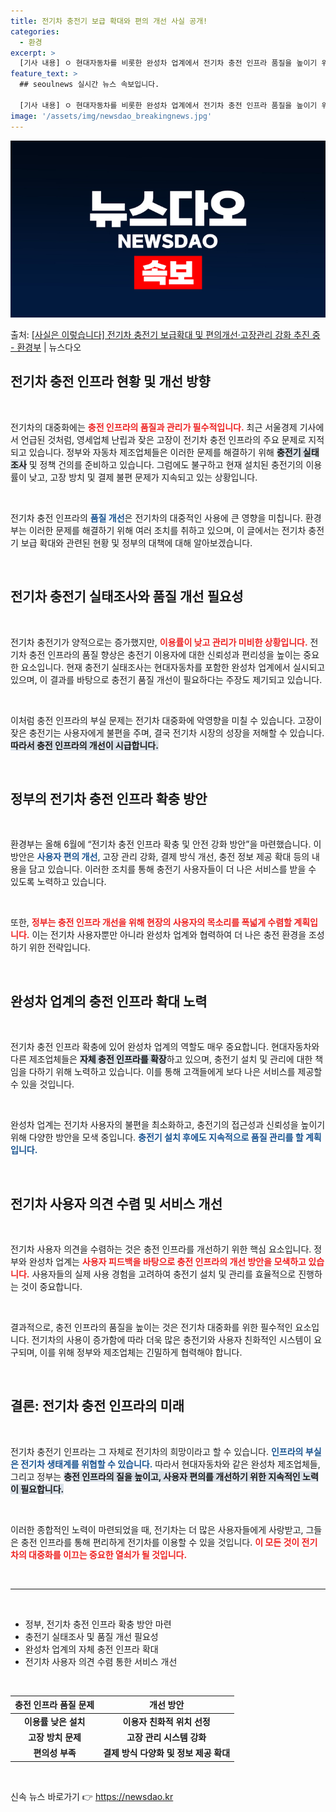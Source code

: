 ```yaml
---
title: 전기차 충전기 보급 확대와 편의 개선 사실 공개!
categories:
  - 환경
excerpt: >
  [기사 내용] ㅇ 현대자동차를 비롯한 완성차 업계에서 전기차 충전 인프라 품질을 높이기 위해 충전기 실태조사…
feature_text: >
  ## seoulnews 실시간 뉴스 속보입니다.

  [기사 내용] ㅇ 현대자동차를 비롯한 완성차 업계에서 전기차 충전 인프라 품질을 높이기 위해 충전기 실태조사…
image: '/assets/img/newsdao_breakingnews.jpg'
---
```


![뉴스다오 속보](/assets/img/newsdao_breakingnews.jpg)

<p>출처: <a href="https://newsdao.kr/1924" rel="dofollow">[사실은 이렇습니다] 전기차 충전기 보급확대 및 편의개선·고장관리 강화 추진 중 - 환경부</a> | 뉴스다오</p>

<h2 data-ke-size="size26">전기차 충전 인프라 현황 및 개선 방향</h2>

<p data-ke-size="size16">&nbsp;</p>

전기차의 대중화에는 <b><span style="color: #ee2323;">충전 인프라의 품질과 관리가 필수적입니다.</span></b> 최근 서울경제 기사에서 언급된 것처럼, 영세업체 난립과 잦은 고장이 전기차 충전 인프라의 주요 문제로 지적되고 있습니다. 정부와 자동차 제조업체들은 이러한 문제를 해결하기 위해 <b><span style="background-color: #21538527;">충전기 실태조사</span></b> 및 정책 건의를 준비하고 있습니다. 그럼에도 불구하고 현재 설치된 충전기의 이용률이 낮고, 고장 방치 및 결제 불편 문제가 지속되고 있는 상황입니다. 

<p data-ke-size="size16">&nbsp;</p>

전기차 충전 인프라의 <b><span style="color: #1a5490;">품질 개선</span></b>은 전기차의 대중적인 사용에 큰 영향을 미칩니다. 환경부는 이러한 문제를 해결하기 위해 여러 조치를 취하고 있으며, 이 글에서는 전기차 충전기 보급 확대와 관련된 현황 및 정부의 대책에 대해 알아보겠습니다. 

<p data-ke-size="size16">&nbsp;</p>

<h2 data-ke-size="size26">전기차 충전기 실태조사와 품질 개선 필요성</h2>

<p data-ke-size="size16">&nbsp;</p>

전기차 충전기가 양적으로는 증가했지만, <b><span style="color: #ee2323;">이용률이 낮고 관리가 미비한 상황입니다.</span></b> 전기차 충전 인프라의 품질 향상은 충전기 이용자에 대한 신뢰성과 편리성을 높이는 중요한 요소입니다. 현재 충전기 실태조사는 현대자동차를 포함한 완성차 업계에서 실시되고 있으며, 이 결과를 바탕으로 충전기 품질 개선이 필요하다는 주장도 제기되고 있습니다. 

<p data-ke-size="size16">&nbsp;</p>

이처럼 충전 인프라의 부실 문제는 전기차 대중화에 악영향을 미칠 수 있습니다. 고장이 잦은 충전기는 사용자에게 불편을 주며, 결국 전기차 시장의 성장을 저해할 수 있습니다. <b><span style="background-color: #21538527;">따라서 충전 인프라의 개선이 시급합니다.</span></b>

<p data-ke-size="size16">&nbsp;</p>

<h2 data-ke-size="size26">정부의 전기차 충전 인프라 확충 방안</h2>

<p data-ke-size="size16">&nbsp;</p>

환경부는 올해 6월에 “전기차 충전 인프라 확충 및 안전 강화 방안”을 마련했습니다. 이 방안은 <b><span style="color: #1a5490;">사용자 편의 개선</span></b>, 고장 관리 강화, 결제 방식 개선, 충전 정보 제공 확대 등의 내용을 담고 있습니다. 이러한 조치를 통해 충전기 사용자들이 더 나은 서비스를 받을 수 있도록 노력하고 있습니다. 

<p data-ke-size="size16">&nbsp;</p>

또한, <b><span style="color: #ee2323;">정부는 충전 인프라 개선을 위해 현장의 사용자의 목소리를 폭넓게 수렴할 계획입니다.</span></b> 이는 전기차 사용자뿐만 아니라 완성차 업계와 협력하여 더 나은 충전 환경을 조성하기 위한 전략입니다. 

<p data-ke-size="size16">&nbsp;</p>

<h2 data-ke-size="size26">완성차 업계의 충전 인프라 확대 노력</h2>

<p data-ke-size="size16">&nbsp;</p>

전기차 충전 인프라 확충에 있어 완성차 업계의 역할도 매우 중요합니다. 현대자동차와 다른 제조업체들은 <b><span style="background-color: #21538527;">자체 충전 인프라를 확장</span></b>하고 있으며, 충전기 설치 및 관리에 대한 책임을 다하기 위해 노력하고 있습니다. 이를 통해 고객들에게 보다 나은 서비스를 제공할 수 있을 것입니다. 

<p data-ke-size="size16">&nbsp;</p>

완성차 업계는 전기차 사용자의 불편을 최소화하고, 충전기의 접근성과 신뢰성을 높이기 위해 다양한 방안을 모색 중입니다. <b><span style="color: #1a5490;">충전기 설치 후에도 지속적으로 품질 관리를 할 계획입니다.</span></b>

<p data-ke-size="size16">&nbsp;</p>

<h2 data-ke-size="size26">전기차 사용자 의견 수렴 및 서비스 개선</h2>

<p data-ke-size="size16">&nbsp;</p>

전기차 사용자 의견을 수렴하는 것은 충전 인프라를 개선하기 위한 핵심 요소입니다. 정부와 완성차 업계는 <b><span style="color: #ee2323;">사용자 피드백을 바탕으로 충전 인프라의 개선 방안을 모색하고 있습니다.</span></b> 사용자들의 실제 사용 경험을 고려하여 충전기 설치 및 관리를 효율적으로 진행하는 것이 중요합니다. 

<p data-ke-size="size16">&nbsp;</p>

결과적으로, 충전 인프라의 품질을 높이는 것은 전기차 대중화를 위한 필수적인 요소입니다. 전기차의 사용이 증가함에 따라 더욱 많은 충전기와 사용자 친화적인 시스템이 요구되며, 이를 위해 정부와 제조업체는 긴밀하게 협력해야 합니다. 

<p data-ke-size="size16">&nbsp;</p>

<h2 data-ke-size="size26">결론: 전기차 충전 인프라의 미래</h2>

<p data-ke-size="size16">&nbsp;</p>

전기차 충전기 인프라는 그 자체로 전기차의 희망이라고 할 수 있습니다. <b><span style="color: #1a5490;">인프라의 부실은 전기차 생태계를 위협할 수 있습니다.</span></b> 따라서 현대자동차와 같은 완성차 제조업체들, 그리고 정부는 <b><span style="background-color: #21538527;">충전 인프라의 질을 높이고, 사용자 편의를 개선하기 위한 지속적인 노력이 필요합니다.</span></b>

<p data-ke-size="size16">&nbsp;</p>

이러한 종합적인 노력이 마련되었을 때, 전기차는 더 많은 사용자들에게 사랑받고, 그들은 충전 인프라를 통해 편리하게 전기차를 이용할 수 있을 것입니다. <b><span style="color: #ee2323;">이 모든 것이 전기차의 대중화를 이끄는 중요한 열쇠가 될 것입니다.</span></b>

<p data-ke-size="size16">&nbsp;</p>

<hr/>

<p data-ke-size="size16">&nbsp;</p>

<ul>
    <li>정부, 전기차 충전 인프라 확충 방안 마련</li>
    <li>충전기 실태조사 및 품질 개선 필요성</li>
    <li>완성차 업계의 자체 충전 인프라 확대</li>
    <li>전기차 사용자 의견 수렴 통한 서비스 개선</li>
</ul>

<p data-ke-size="size16">&nbsp;</p>

<table>
    <thead>
        <tr>
            <th style="text-align: center; height: 17px;"><b>충전 인프라 품질 문제</b></th>
            <th style="text-align: center; height: 17px;"><b>개선 방안</b></th>
        </tr>
    </thead>
    <tbody>
        <tr>
            <td style="text-align: center; height: 17px;"><b>이용률 낮은 설치</b></td>
            <td style="text-align: center; height: 17px;"><b>이용자 친화적 위치 선정</b></td>
        </tr>
        <tr>
            <td style="text-align: center; height: 17px;"><b>고장 방치 문제</b></td>
            <td style="text-align: center; height: 17px;"><b>고장 관리 시스템 강화</b></td>
        </tr>
        <tr>
            <td style="text-align: center; height: 17px;"><b>편의성 부족</b></td>
            <td style="text-align: center; height: 17px;"><b>결제 방식 다양화 및 정보 제공 확대</b></td>
        </tr>
    </tbody>
</table>

<p data-ke-size="size16">&nbsp;</p> 

신속 뉴스 바로가기 👉 <a href="https://newsdao.kr" rel="dofollow">https://newsdao.kr</a>


